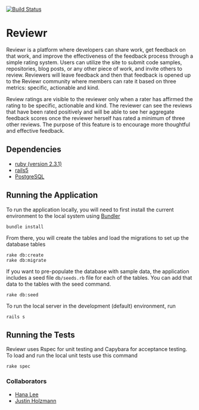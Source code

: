 [![Build Status](https://travis-ci.org/NicoleCarpenter/reviewr.svg?branch=master)](https://travis-ci.org/NicoleCarpenter/reviewr)

# Reviewr

Reviewr is a platform where developers can share work, get feedback on that work, and improve the effectiveness of the feedback process through a simple rating system. Users can utilize the site to submit code samples, repositories, blog posts, or any other piece of work, and invite others to review. Reviewers will leave feedback and then that feedback is opened up to the Reviewr community where members can rate it based on three metrics: specific, actionable and kind.

Review ratings are visible to the reviewer only when a rater has affirmed the rating to be specific, actionable and kind. The reviewer can see the reviews that have been rated positively and will be able to see her aggregate feedback scores once the reviewer herself has rated a minimum of three other reviews. The purpose of this feature is to encourage more thoughtful and effective feedback.

## Dependencies

* [ruby (version 2.3.1)](https://www.ruby-lang.org/en/downloads/)
* [rails5](http://guides.rubyonrails.org/getting_started.html)
* [PostgreSQL](https://www.postgresql.org/download/)

## Running the Application

To run the application locally, you will need to first install the current environment to the local system using [Bundler](http://bundler.io/)

```
bundle install
```

From there, you will create the tables and load the migrations to set up the database tables

```
rake db:create
rake db:migrate
```

If you want to pre-populate the database with sample data, the application includes a seed file `db/seeds.rb` file for each of the tables. You can add that data to the tables with the seed command. 

```
rake db:seed
```

To run the local server in the development (default) environment, run

```
rails s
```

## Running the Tests

Reviewr uses Rspec for unit testing and Capybara for acceptance testing. To load and run the local unit tests use this command

```
rake spec
```

### Collaborators

* [Hana Lee](https://github.com/hnlee)
* [Justin Holzmann](https://github.com/jphoenx)